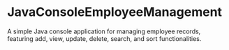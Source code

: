 # JavaConsoleEmployeeManagement
A simple Java console application for managing employee records, featuring add, view, update, delete, search, and sort functionalities.
